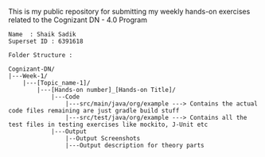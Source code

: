 This is my public repository for submitting my weekly hands-on exercises related to the Cognizant DN - 4.0 Program
```
Name  : Shaik Sadik
Superset ID : 6391618
```
```
Folder Structure : 

Cognizant-DN/
|---Week-1/
    |---[Topic_name-1]/
        |---[Hands-on number]_[Hands-on Title]/
            |---Code
                |---src/main/java/org/example ---> Contains the actual code files remaining are just gradle build stuff
                |---src/test/java/org/example ---> Contains all the test files in testing exercises like mockito, J-Unit etc
            |---Output
                |--Output Screenshots
                |---Output description for theory parts
```
